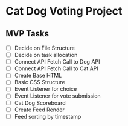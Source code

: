 # Cat Dog Voting Project
## MVP Tasks
 - [ ] Decide on File Structure
 - [ ] Decide on task allocation
 - [ ] Connect API Fetch Call to Dog API
 - [ ] Connect API Fetch Call to Cat API
 - [ ] Create Base HTML
 - [ ] Basic CSS Structure
 - [ ] Event Listener for choice
 - [ ] Event Listener for vote submission
 - [ ] Cat Dog Scoreboard
 - [ ] Create Feed Render
 - [ ] Feed sorting by timestamp
